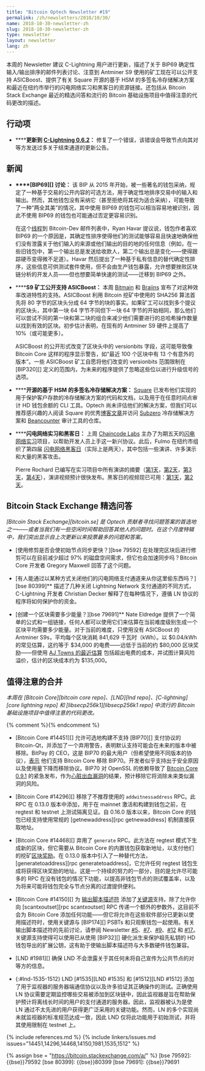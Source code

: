 ```yaml
---
title: "Bitcoin Optech Newsletter #19"
permalink: /zh/newsletters/2018/10/30/
name: 2018-10-30-newsletter-zh
slug: 2018-10-30-newsletter-zh
type: newsletter
layout: newsletter
lang: zh
---
```

本周的 Newsletter 建议 C-Lightning 用户进行更新，描述了关于 BIP69 确定性输入/输出排序的邮件列表讨论、注意到 Antminer S9 使用的矿工现在可以公开支持 ASICBoost、提供了有关 Square 开源的基于 HSM 的多签名冷存储解决方案和最近在纽约市举行的闪电网络实习和黑客日的资源链接。还包括从 Bitcoin Stack Exchange 最近的精选问答和流行的 Bitcoin 基础设施项目中值得注意的代码更改的描述。

## 行动项

- **<!--update-to-c-lightning-0-6-2-->****更新到 [C-Lightning 0.6.2][]：** 修复了一个错误，该错误会导致节点向其对等方发送过多关于结束通道的更新公告。

## 新闻

- **<!--bip69-discussion-->****[BIP69][] 讨论：** 该 BIP 从 2015 年开始，被一些著名的钱包采纳，规定了一种基于交易的公开内容的可选方法，用于确定性地排序交易中的输入和输出。然而，其他钱包没有采纳它（甚至拒绝将其视为适合采纳），可能导致了一种“两全其美”的情况，其中使用 BIP69 的钱包可以相当容易地被识别，因此不使用 BIP69 的钱包也可能通过否定更容易识别。

    在这个[线程][bip69 thread]到 Bitcoin-Dev 邮件列表中，Ryan Havar 提议说，钱包作者喜欢 BIP69 的一个原因是，其确定性排序使得他们的测试能够容易且快速地确保他们没有泄露关于他们输入的来源或他们输出的目的地的任何信息（例如，在一些旧钱包中，第一个输出总是发送给收款人，第二个输出总是变化——使得跟踪硬币变得微不足道）。Havar 然后提出了一种基于私有信息的替代确定性排序，这些信息可供测试套件使用，但不会由生产钱包暴露，允许想要挫败区块链分析的开发人员——但也想要简单快速的测试——迁移到 BIP69 之外。

- **<!--overt-asicboost-support-for-s9-miners-->****S9 矿工公开支持 ASICBoost：** 本周 [Bitmain][bitmain oab] 和 [Braiins][braiins oab] 宣布了对这种效率改进特性的支持。ASICBoost 利用 Bitcoin 挖矿中使用的 SHA256 算法首先将 80 字节的区块头分成 64 字节的块的事实。如果矿工可以找到多个提议的区块头，其中第一块 64 字节不同但下一块 64 字节的开始相同，那么他们可以尝试不同的第一块和第二块的组合来减少他们需要进行的总哈希操作数量以找到有效的区块。初步估计表明，在现有的 Antminer S9 硬件上提高了 10%（或可能更多）。

    ASICBoost 的公开形式改变了区块头中的 versionbits 字段，这可能导致像 Bitcoin Core 这样的程序显示警告，如“最近 100 个区块中有 13 个有意外的版本”。一些 ASICBoost 矿工自愿将他们改变的 versionbits 范围限制在 [BIP320][] 定义的范围内，为未来的程序提供了忽略这些位以进行升级信号的选项。

- **<!--open-sourced-hsm-based-multisig-cold-storage-solution-->****开源的基于 HSM 的多签名冷存储解决方案：** [Square][] 已发布他们实现的用于保护客户存款的冷存储解决方案的代码和文档，以及用于在任意时间点审计 HD 钱包余额的 CLI 工具。Optech 尚未评估他们的解决方案，但我们可以推荐感兴趣的人阅读 Square 的优秀[博客文章][subzero blog]并访问 [Subzero][] 冷存储解决方案和 [Beancounter][] 审计工具的仓库。

- **<!--lightning-residency-and-hackday-->****闪电网络实习和黑客日：** 上周 [Chaincode Labs][] 主办了为期五天的[闪电网络实习][Lightning Network Residency]项目，以帮助开发人员上手这一新兴协议。此后，Fulmo 在纽约市组织了第四届 [闪电网络黑客日][Lightning Network Hackday]（实际上是两天），其中包括一些演讲、许多演示和大量的黑客攻击。

    Pierre Rochard 已编写在实习项目中所有演讲的摘要（[第1天][lr1]，[第2天][lr2]，[第3天][lr3]，[第4天][lr4]），演讲视频预计很快发布。黑客日的视频现已可用：[第1天][hd1]，[第2天][hd2]。

## Bitcoin Stack Exchange 精选问答

*[Bitcoin Stack Exchange][bitcoin.se] 是 Optech 贡献者寻找问题答案的首选地之一——或者当我们有一些空闲时间帮助回答其他人的问题时。在这个月度特辑中，我们突出显示自上次更新以来投票最多的问题和答案。*

- **<!--does-using-pruning-make-initial-node-sync-faster-->**[使用修剪是否会使初始节点同步更快？][bse 79592] 在处理完区块后进行修剪可以在目前减少超过 97% 的磁盘空间需求，但它也会加速同步吗？Bitcoin Core 开发者 Gregory Maxwell 回答了这个问题。

- **<!--can-someone-steal-from-you-by-closing-their-lightning-network-payment-channel-in-a-certain-way-->**[有人能通过以某种方式关闭他们的闪电网络支付通道来从你这里偷东西吗？][bse 80399]** 描述了几种关闭 Lightning Network 支付通道的不同方式，C-Lightning 开发者 Christian Decker 解释了在每种情况下，遵循 LN 协议的程序将如何保护你的资金。

- **<!--how-much-energy-does-it-take-to-create-one-block-->**[创建一个区块需要多少能量？][bse 79691]** Nate Eldredge 提供了一个简单的公式和一组链接，任何人都可以使用它们来估算在当前难度级别生成一个区块平均需要多少能量。对于当前的难度，只使用没有 ASICBoost 的 Antminer S9s，平均每个区块消耗 841,629 千瓦时（kWh）。以 $0.04/kWh 的常见估算，这约等于 $34,000 的电费——远低于当前的约 $80,000 区块奖励——但使用 [AJ Towns 的最近估算][towns mining estimate] 包括超出电费的成本，并试图计算风险溢价，估计的区块成本约为 $135,000。

## 值得注意的合并

*本周在 [Bitcoin Core][bitcoin core repo]、[LND][lnd repo]、[C-lightning][core lightning repo] 和 [libsecp256k1][libsecp256k1 repo] 中流行的 Bitcoin 基础设施项目中值得注意的代码更改。*

{% comment %}<!-- no commits to libsecp256k1; one interesting commit
#448 to C-Lightning, but I'm not confident enough of my understanding of
it to write a good description, and I doubt non-LN devs care -->{% endcomment %}

- [Bitcoin Core #14451][] 允许可选地构建不支持 [BIP70][] 支付协议的 Bitcoin-Qt，并添加了一个弃用警告，表明默认支持可能会在未来的版本中被移除。BitPay 的 CEO，这是 BIP70 的最大用户（但希望使用不同版本的协议），[表示][bitpay bip70 comment] 他们支持 Bitcoin Core 移除 BIP70。开发者似乎支持出于安全原因以及使用量下降而移除协议。BIP70 对 OpenSSL 的依赖导致了 [Bitcoin Core 0.9.1][] 的紧急发布，作为[心脏出血漏洞][heartbleed vulnerability]的结果，预计移除它将消除未来类似漏洞的风险。

- [Bitcoin Core #14296][] 移除了不推荐使用的 `addwitnessaddress` RPC。此 RPC 在 0.13.0 版本中添加，用于在 mainnet 激活和构建到钱包之前，在 regtest 和 testnet 上测试隔离见证。自 0.16.0 版本以来，Bitcoin Core 的钱包已经支持使用常规的 [getnewaddress][rpc getnewaddress] 机制直接获取地址。

- [Bitcoin Core #14468][] 弃用了 `generate` RPC。此方法在 regtest 模式下生成新的区块，但它需要从 Bitcoin Core 的内置钱包获取新地址，以支付他们的挖矿[区块奖励][term block reward]。在 0.13.0 版本中引入了一种替代方法，[generatetoaddress][rpc generatetoaddress]，它允许任何 regtest 钱包生成将获得区块奖励的地址。这是一个持续的努力的一部分，目的是允许尽可能多的 RPC 在没有钱包的情况下功能，以提高非钱包节点的测试覆盖率，以及为将来可能将钱包完全与节点分离的过渡提供便利。

- [Bitcoin Core #14150][] 为 [输出脚本描述符][output script descriptors] 添加了[关键源][key origin]支持。除了允许你向 [scantxoutset][rpc scantxoutset] RPC 传递一个额外的参数外，这目前不会为 Bitcoin Core 添加任何功能——但它将允许在这些软件部分已更新以使用描述符时，使用关键源与 [BIP174][] PSBTs 和只观察钱包一起使用。有关输出脚本描述符的先前讨论，请参阅 Newsletter [#5][newsletter #5]、[#7][newsletter #7]、[#9][newsletter #9]、[#12][newsletter #12] 和 [#17][newsletter #17]。关键源支持使得可以使用已从使用 [BIP32][] 硬化派生来保护祖先私钥的 HD 钱包导出的扩展公钥，这有助于使输出脚本描述符与大多数硬件钱包兼容。

- [LND #1981][] 确保 LND 不会泄露关于其任何未将自己宣传为公共节点的对等方的信息。

- {:#lnd-1535-1512}
  LND [#1535][LND #1535] 和 [#1512][LND #1512] 添加了用于监视器的服务器端通信协议以及许多验证其正确操作的测试。正确使用 LN 协议需要定期监控哪些交易被添加到区块链中，因此监视器是旨在帮助保护预计将离线长时间的用户的支付通道的服务器。因此，监视器被认为是使 LN 通过不太先进的用户获得更广泛采用的关键功能。然而，LN 的多个实现尚未就监视器的标准规范达成一致，因此 LND 仅将此功能用于初始测试，并将其使用限制在 testnet 上。

{% include references.md %}
{% include linkers/issues.md issues="14451,14296,14468,14150,1981,1535,1512" %}

{% assign bse = "https://bitcoin.stackexchange.com/a/" %}
[bse 79592]: {{bse}}79592
[bse 80399]: {{bse}}80399
[bse 79691]: {{bse}}79691

[hd1]: https://www.youtube.com/watch?v=FGxFd944jMg
[hd2]: https://www.youtube.com/watch?v=o87GVYFvwIk
[lr1]: https://medium.com/@pierre_rochard/day-1-of-the-chaincode-labs-lightning-residency-ab4c29ce2077
[lr2]: https://medium.com/@pierre_rochard/day-2-of-the-chaincode-labs-lightning-residency-669aecab5f16
[lr3]: https://medium.com/@pierre_rochard/day-3-of-the-chaincode-labs-lightning-residency-5a7fad88bc62
[lr4]: https://medium.com/@pierre_rochard/day-4-of-the-chaincode-labs-lightning-residency-f28b046fc1a6
[c-lightning 0.6.2]: https://github.com/ElementsProject/lightning/releases
[bip69 thread]: https://gnusha.org/url/https://lists.linuxfoundation.org/pipermail/bitcoin-dev/2018-October/016457.html
[bitmain oab]: https://blog.bitmain.com/en/new-firmware-activate-overt-asicboost-bm1387-antminer-models/
[braiins oab]: https://twitter.com/braiins_systems/status/1055153228772503553
[subzero blog]: https://medium.com/square-corner-blog/open-sourcing-subzero-ee9e3e071827
[subzero]: https://github.com/square/subzero
[beancounter]: https://github.com/square/beancounter/
[lightning network residency]: https://lightningresidency.com/
[chaincode labs]: https://chaincode.com/
[lightning network hackday]: https://lightninghackday.fulmo.org/
[bitpay bip70 comment]: https://github.com/bitcoin/bitcoin/pull/14451#issuecomment-431496319
[bitcoin core 0.9.1]: https://github.com/bitcoin/bitcoin/blob/master/doc/release-notes/release-notes-0.9.1.md
[heartbleed vulnerability]: https://bitcoin.org/en/alert/2014-04-11-heartbleed
[term block reward]: https://btcinformation.org/en/glossary/block-reward
[key origin]: https://gist.github.com/sipa/e3d23d498c430bb601c5bca83523fa82#key-origin-identification
[towns mining estimate]: https://diyhpl.us/wiki/transcripts/scalingbitcoin/tokyo-2018/playing-with-fire-adjusting-bitcoin-block-subsidy/
[square]: https://cash.app/bitcoin
[newsletter #5]: /zh/newsletters/2018/07/24/#first-use-of-output-script-descriptors
[newsletter #7]: /zh/newsletters/2018/08/07/#bitcoin-core-13697
[newsletter #9]: /zh/newsletters/2018/08/21/#output-script-descriptors-enhancements
[newsletter #12]: /zh/newsletters/2018/09/11/#bitcoin-core-14096
[newsletter #17]: /zh/newsletters/2018/10/16/#script-descriptors-and-descript
[output script descriptors]: https://github.com/bitcoin/bitcoin/blob/master/doc/descriptors.md
